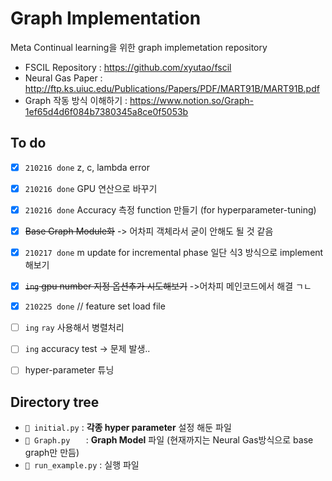 # Graph Implementation

Meta Continual learning을 위한 graph implemetation repository

- FSCIL Repository : https://github.com/xyutao/fscil
- Neural Gas Paper : http://ftp.ks.uiuc.edu/Publications/Papers/PDF/MART91B/MART91B.pdf
- Graph 작동 방식 이해하기 : https://www.notion.so/Graph-1ef65d4d6f084b7380345a8ce0f5053b



## To do

- [x] `210216 done` z, c, lambda error 
- [x] `210216 done` GPU 연산으로 바꾸기  
- [x] `210216 done` Accuracy 측정 function 만들기 (for hyperparameter-tuning)
- [x] ~~Base Graph Module화~~ -> 어차피 객체라서 굳이 안해도 될 것 같음
- [x] `210217 done` m update for incremental phase 일단 식3 방식으로 implement 해보기
- [x] ~~`ing` gpu number 지정 옵션추가 시도해보기~~ ->어차피 메인코드에서 해결 ㄱㄴ
- [x] `210225 done`  // feature set load file 
- [ ] `ing` `ray` 사용해서 병렬처리
- [ ] `ing` accuracy test -> 문제 발생..
- [ ] hyper-parameter 튜닝 



## Directory tree

- `📄 initial.py` :  **각종 hyper parameter** 설정 해둔 파일
- `📄 Graph.py   ` :  **Graph Model** 파일 (현재까지는 Neural Gas방식으로 base graph만 만듬)
- `📄 run_example.py` : 실행 파일

